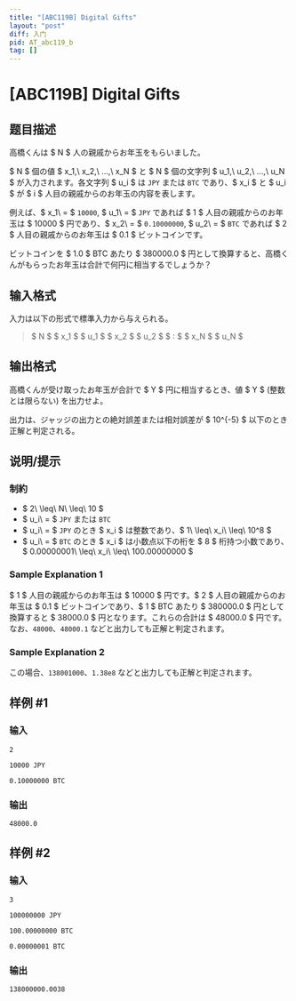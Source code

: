 ```yaml
---
title: "[ABC119B] Digital Gifts"
layout: "post"
diff: 入门
pid: AT_abc119_b
tag: []
---
```


# [ABC119B] Digital Gifts

## 题目描述

[problemUrl]: https://atcoder.jp/contests/abc119/tasks/abc119_b

高橋くんは $ N $ 人の親戚からお年玉をもらいました。

$ N $ 個の値 $ x_1,\ x_2,\ ...,\ x_N $ と $ N $ 個の文字列 $ u_1,\ u_2,\ ...,\ u_N $ が入力されます。各文字列 $ u_i $ は `JPY` または `BTC` であり、$ x_i $ と $ u_i $ が $ i $ 人目の親戚からのお年玉の内容を表します。

例えば、$ x_1\ = $ `10000`, $ u_1\ = $ `JPY` であれば $ 1 $ 人目の親戚からのお年玉は $ 10000 $ 円であり、$ x_2\ = $ `0.10000000`, $ u_2\ = $ `BTC` であれば $ 2 $ 人目の親戚からのお年玉は $ 0.1 $ ビットコインです。

ビットコインを $ 1.0 $ BTC あたり $ 380000.0 $ 円として換算すると、高橋くんがもらったお年玉は合計で何円に相当するでしょうか？

## 输入格式

入力は以下の形式で標準入力から与えられる。

> $ N $ $ x_1 $ $ u_1 $ $ x_2 $ $ u_2 $ $ : $ $ x_N $ $ u_N $

## 输出格式

高橋くんが受け取ったお年玉が合計で $ Y $ 円に相当するとき、値 $ Y $ (整数とは限らない) を出力せよ。

出力は、ジャッジの出力との絶対誤差または相対誤差が $ 10^{-5} $ 以下のとき正解と判定される。

## 说明/提示

### 制約

- $ 2\ \leq\ N\ \leq\ 10 $
- $ u_i\ = $ `JPY` または `BTC`
- $ u_i\ = $ `JPY` のとき $ x_i $ は整数であり、$ 1\ \leq\ x_i\ \leq\ 10^8 $
- $ u_i\ = $ `BTC` のとき $ x_i $ は小数点以下の桁を $ 8 $ 桁持つ小数であり、$ 0.00000001\ \leq\ x_i\ \leq\ 100.00000000 $

### Sample Explanation 1

$ 1 $ 人目の親戚からのお年玉は $ 10000 $ 円です。$ 2 $ 人目の親戚からのお年玉は $ 0.1 $ ビットコインであり、$ 1 $ BTC あたり $ 380000.0 $ 円として換算すると $ 38000.0 $ 円となります。これらの合計は $ 48000.0 $ 円です。 なお、`48000`、`48000.1` などと出力しても正解と判定されます。

### Sample Explanation 2

この場合、`138001000`、`1.38e8` などと出力しても正解と判定されます。

## 样例 #1

### 输入

```
2
10000 JPY
0.10000000 BTC
```

### 输出

```
48000.0
```

## 样例 #2

### 输入

```
3
100000000 JPY
100.00000000 BTC
0.00000001 BTC
```

### 输出

```
138000000.0038
```

